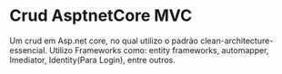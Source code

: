 # Crud AsptnetCore MVC
Um crud em Asp.net core, no qual utilizo o padrão clean-architecture-essencial. Utilizo Frameworks como: entity frameworks, automapper, Imediator, Identity(Para Login), entre outros.
